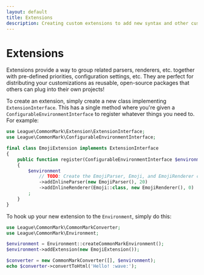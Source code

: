 ```yaml
---
layout: default
title: Extensions
description: Creating custom extensions to add new syntax and other custom functionality
---
```


# Extensions

Extensions provide a way to group related parsers, renderers, etc. together with pre-defined priorities, configuration settings, etc.  They are perfect for distributing your customizations as reusable, open-source packages that others can plug into their own projects!

To create an extension, simply create a new class implementing `ExtensionInterface`.  This has a single method where you're given a `ConfigurableEnvironmentInterface` to register whatever things you need to. For example:

```php
use League\CommonMark\Extension\ExtensionInterface;
use League\CommonMark\ConfigurableEnvironmentInterface;

final class EmojiExtension implements ExtensionInterface
{
    public function register(ConfigurableEnvironmentInterface $environment)
    {
        $environment
            // TODO: Create the EmojiParser, Emoji, and EmojiRenderer classes
            ->addInlineParser(new EmojiParser(), 20)
            ->addInlineRenderer(Emoji::class, new EmojiRenderer(), 0)
        ;
    }
}
```

To hook up your new extension to the `Environment`, simply do this:

```php
use League\CommonMark\CommonMarkConverter;
use League\CommonMark\Environment;

$environment = Environment::createCommonMarkEnvironment();
$environment->addExtension(new EmojiExtension());

$converter = new CommonMarkConverter([], $environment);
echo $converter->convertToHtml('Hello! :wave:');
```
